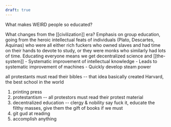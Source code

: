 ```yaml
---
draft: true
---
```


What makes WEIRD people so educated?

What changes from the [[civilization]] era? Emphasis on group education, going from the heroic intellectual feats of individuals (Plato, Descartes, Aquinas) who were all either rich fuckers who owned slaves and had time on their hands to devote to study, or they were monks who similarly had lots of time. Educating everyone means we get decentralized science and [[the-system]]
	- Systematic improvement of intellectual knowledge
	- Leads to systematic improvement of machines
		- Quickly develop steam power


all protestants must read their bibles -- that idea basically created Harvard, the best school in the world

1. printing press
2. protestantism -- all protestors must read their protest material
3. decentralized education -- clergy & nobility say fuck it, educate the filthy masses, give them the gift of books if we must
4. git gud at reading
5. accomplish anything